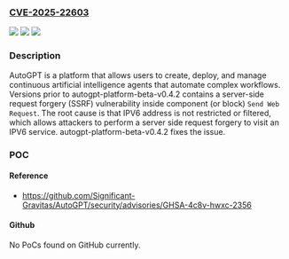 ### [CVE-2025-22603](https://cve.mitre.org/cgi-bin/cvename.cgi?name=CVE-2025-22603)
![](https://img.shields.io/static/v1?label=Product&message=AutoGPT&color=blue)
![](https://img.shields.io/static/v1?label=Version&message=%3D%20%3C%20autogpt-platform-beta-v0.4.2%20&color=brighgreen)
![](https://img.shields.io/static/v1?label=Vulnerability&message=CWE-918%3A%20Server-Side%20Request%20Forgery%20(SSRF)&color=brighgreen)

### Description

AutoGPT is a platform that allows users to create, deploy, and manage continuous artificial intelligence agents that automate complex workflows. Versions prior to autogpt-platform-beta-v0.4.2 contains a server-side request forgery (SSRF) vulnerability inside component (or block) `Send Web Request`. The root cause is  that IPV6 address is not restricted or filtered, which allows attackers to perform a server side request forgery to visit an IPV6 service. autogpt-platform-beta-v0.4.2 fixes the issue.

### POC

#### Reference
- https://github.com/Significant-Gravitas/AutoGPT/security/advisories/GHSA-4c8v-hwxc-2356

#### Github
No PoCs found on GitHub currently.

